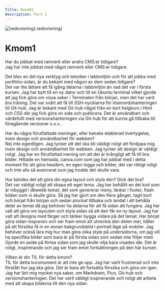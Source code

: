```yaml
---
Title: Kmom01
Description: Part 1
---
```


![redovisning](%assets_url%/img/redovisning.png){.redovisning}

Kmom1
==================


Har du jobbat med ramverk eller andra CMS:er tidigare? <br>
Jag har inte jobbat med något ramverk eller CMS:er tidigare. 

Det blev en del nya verktyg och tekniker i labbmiljön och för att jobba med portfolio-sidan, är du bekant med någon av dem sedan tidigare? <br>
Det var lite lättare att få igång delarna i labbmiljön än vad det var i första kursen. Jag har bytt till en ny dator och till en Ubuntu terminal vilket gjorde att jag fick göra om vissa saker i Terminalen från början, men det har varit bra träning. Det var svårt att få till SSH-nycklarna för lösenordshanteringen till Git-hub. 
Jag är bekant med Git-hub något från en kort helgkurs i Html och CSS där jag fick göra en sida och publicera. Det är användbart och värdefullt med versionshanteringen via Git-hub för att kunna gå tillbaka till föregående versioner o.s.v..
<br>

Har du några förutfattade meningar, eller kanske etablerad övertygelse, inom design och användbarhet för webben?<br>
Nej inte egentligen. Jag tycker att det ska bli väldigt roligt att fördjupa mig inom design och användbarhet för webben. Jag tycker att design är väldigt roligt. Jag har en förutfattad mening om att det är krångligt att få till bra bilder. Hittade en hemsida, canva.com som jag har jobbat med i detta moment för att göra headern, en egen logga och bilder, det var riktigt roligt och inte alls så avancerat som jag trodde det skulle vara.  

Hur kändes det att göra din egna layout och styla den? Gick det bra?<br>
Det var väldigt roligt att skapa ett eget tema. Jag har behållit en del kod som är inbyggd i dbwebb temat, det som genererar meny, länkar i footer, flash bilden som vi skulle göra. Så jag har gjort om den flera gånger, tagit bort och börjat från början och sedan plockat tillbaka och landat i att behålla delar av temat då jag behöver ha delarna för att få sidan att fungera. Jag har valt att göra om layouten och styla sidan så att den får en ny layout. Jag har valt att designa med färger och tänker bygga vidare på det temat.
Har börjat göra sidan responsiv och ser fram emot att utveckla den delen mer, håller på att försöka få in en annan bakgrundsbild i portrait läge på mobiler. Jag behöver också lära mig hur man göra olika style på undersidorna, om jag vill ha specifika bilder som bara är på första sidan som sedan inte följer med. Gjorde en aside på förtsa sidan som jag skulle vilja bara visades där. Det är roligt, inspirerande och jag ser fram emot fortsättningen på den här kursen. 

Vilken är din TIL för detta kmom?<br>
TIL för detta kursmoment är att inte ge upp. Jag har varit frustrerad och inte förstått hur jag ska göra. Det är bara att fortsätta försöka och göra om igen. 
Jag har lärt mig mycket nya saker, om Markdown, Pico, Git-hub och versionshanteringen. Det har varit väldigt inspirerande och roligt att arbeta med att skapa bilderna till den nya sidan. 

